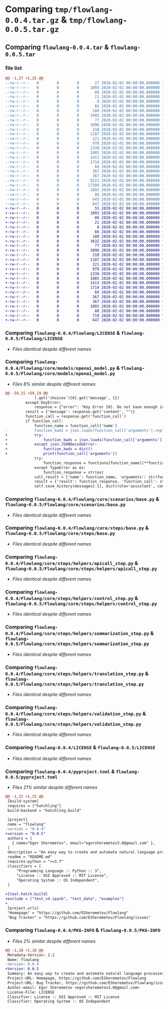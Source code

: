 # Comparing `tmp/flowlang-0.0.4.tar.gz` & `tmp/flowlang-0.0.5.tar.gz`

## Comparing `flowlang-0.0.4.tar` & `flowlang-0.0.5.tar`

### file list

```diff
@@ -1,27 +1,25 @@
--rw-r--r--   0        0        0       27 2020-02-02 00:00:00.000000 flowlang-0.0.4/Flowlang/.gitignore
--rw-r--r--   0        0        0     1093 2020-02-02 00:00:00.000000 flowlang-0.0.4/Flowlang/LICENSE
--rw-r--r--   0        0        0       88 2020-02-02 00:00:00.000000 flowlang-0.0.4/Flowlang/README.md
--rw-r--r--   0        0        0       21 2020-02-02 00:00:00.000000 flowlang-0.0.4/Flowlang/__init__.py
--rw-r--r--   0        0        0        0 2020-02-02 00:00:00.000000 flowlang-0.0.4/Flowlang/core/__init__.py
--rw-r--r--   0        0        0       66 2020-02-02 00:00:00.000000 flowlang-0.0.4/Flowlang/core/models/__init__.py
--rw-r--r--   0        0        0      180 2020-02-02 00:00:00.000000 flowlang-0.0.4/Flowlang/core/models/base.py
--rw-r--r--   0        0        0     3495 2020-02-02 00:00:00.000000 flowlang-0.0.4/Flowlang/core/models/openai_model.py
--rw-r--r--   0        0        0       77 2020-02-02 00:00:00.000000 flowlang-0.0.4/Flowlang/core/scenarios/__init__.py
--rw-r--r--   0        0        0     3096 2020-02-02 00:00:00.000000 flowlang-0.0.4/Flowlang/core/scenarios/base.py
--rw-r--r--   0        0        0      210 2020-02-02 00:00:00.000000 flowlang-0.0.4/Flowlang/core/steps/__init__.py
--rw-r--r--   0        0        0     1187 2020-02-02 00:00:00.000000 flowlang-0.0.4/Flowlang/core/steps/base.py
--rw-r--r--   0        0        0      221 2020-02-02 00:00:00.000000 flowlang-0.0.4/Flowlang/core/steps/helpers/__init__.py
--rw-r--r--   0        0        0      978 2020-02-02 00:00:00.000000 flowlang-0.0.4/Flowlang/core/steps/helpers/apicall_step.py
--rw-r--r--   0        0        0     1330 2020-02-02 00:00:00.000000 flowlang-0.0.4/Flowlang/core/steps/helpers/control_step.py
--rw-r--r--   0        0        0     1085 2020-02-02 00:00:00.000000 flowlang-0.0.4/Flowlang/core/steps/helpers/summarization_step.py
--rw-r--r--   0        0        0     1413 2020-02-02 00:00:00.000000 flowlang-0.0.4/Flowlang/core/steps/helpers/translation_step.py
--rw-r--r--   0        0        0     1714 2020-02-02 00:00:00.000000 flowlang-0.0.4/Flowlang/core/steps/helpers/validation_step.py
--rw-r--r--   0        0        0       66 2020-02-02 00:00:00.000000 flowlang-0.0.4/Flowlang/core/steps/required/__init__.py
--rw-r--r--   0        0        0      367 2020-02-02 00:00:00.000000 flowlang-0.0.4/Flowlang/core/steps/required/end_step.py
--rw-r--r--   0        0        0      367 2020-02-02 00:00:00.000000 flowlang-0.0.4/Flowlang/core/steps/required/start_step.py
--rw-r--r--   0        0        0     9223 2020-02-02 00:00:00.000000 flowlang-0.0.4/Flowlang/examples/scenarios_example.ipynb
--rw-r--r--   0        0        0    17209 2020-02-02 00:00:00.000000 flowlang-0.0.4/Flowlang/examples/steps_example.ipynb
--rw-r--r--   0        0        0     1093 2020-02-02 00:00:00.000000 flowlang-0.0.4/LICENSE
--rw-r--r--   0        0        0       88 2020-02-02 00:00:00.000000 flowlang-0.0.4/README.md
--rw-r--r--   0        0        0      643 2020-02-02 00:00:00.000000 flowlang-0.0.4/pyproject.toml
--rw-r--r--   0        0        0      647 2020-02-02 00:00:00.000000 flowlang-0.0.4/PKG-INFO
+-rw-r--r--   0        0        0       55 2020-02-02 00:00:00.000000 flowlang-0.0.5/Flowlang/.gitignore
+-rw-r--r--   0        0        0     1093 2020-02-02 00:00:00.000000 flowlang-0.0.5/Flowlang/LICENSE
+-rw-r--r--   0        0        0       88 2020-02-02 00:00:00.000000 flowlang-0.0.5/Flowlang/README.md
+-rw-r--r--   0        0        0       21 2020-02-02 00:00:00.000000 flowlang-0.0.5/Flowlang/__init__.py
+-rw-r--r--   0        0        0        0 2020-02-02 00:00:00.000000 flowlang-0.0.5/Flowlang/core/__init__.py
+-rw-r--r--   0        0        0       66 2020-02-02 00:00:00.000000 flowlang-0.0.5/Flowlang/core/models/__init__.py
+-rw-r--r--   0        0        0      180 2020-02-02 00:00:00.000000 flowlang-0.0.5/Flowlang/core/models/base.py
+-rw-r--r--   0        0        0     3632 2020-02-02 00:00:00.000000 flowlang-0.0.5/Flowlang/core/models/openai_model.py
+-rw-r--r--   0        0        0       77 2020-02-02 00:00:00.000000 flowlang-0.0.5/Flowlang/core/scenarios/__init__.py
+-rw-r--r--   0        0        0     3096 2020-02-02 00:00:00.000000 flowlang-0.0.5/Flowlang/core/scenarios/base.py
+-rw-r--r--   0        0        0      210 2020-02-02 00:00:00.000000 flowlang-0.0.5/Flowlang/core/steps/__init__.py
+-rw-r--r--   0        0        0     1187 2020-02-02 00:00:00.000000 flowlang-0.0.5/Flowlang/core/steps/base.py
+-rw-r--r--   0        0        0      221 2020-02-02 00:00:00.000000 flowlang-0.0.5/Flowlang/core/steps/helpers/__init__.py
+-rw-r--r--   0        0        0      978 2020-02-02 00:00:00.000000 flowlang-0.0.5/Flowlang/core/steps/helpers/apicall_step.py
+-rw-r--r--   0        0        0     1330 2020-02-02 00:00:00.000000 flowlang-0.0.5/Flowlang/core/steps/helpers/control_step.py
+-rw-r--r--   0        0        0     1085 2020-02-02 00:00:00.000000 flowlang-0.0.5/Flowlang/core/steps/helpers/summarization_step.py
+-rw-r--r--   0        0        0     1413 2020-02-02 00:00:00.000000 flowlang-0.0.5/Flowlang/core/steps/helpers/translation_step.py
+-rw-r--r--   0        0        0     1714 2020-02-02 00:00:00.000000 flowlang-0.0.5/Flowlang/core/steps/helpers/validation_step.py
+-rw-r--r--   0        0        0       66 2020-02-02 00:00:00.000000 flowlang-0.0.5/Flowlang/core/steps/required/__init__.py
+-rw-r--r--   0        0        0      367 2020-02-02 00:00:00.000000 flowlang-0.0.5/Flowlang/core/steps/required/end_step.py
+-rw-r--r--   0        0        0      367 2020-02-02 00:00:00.000000 flowlang-0.0.5/Flowlang/core/steps/required/start_step.py
+-rw-r--r--   0        0        0     1093 2020-02-02 00:00:00.000000 flowlang-0.0.5/LICENSE
+-rw-r--r--   0        0        0       88 2020-02-02 00:00:00.000000 flowlang-0.0.5/README.md
+-rw-r--r--   0        0        0      719 2020-02-02 00:00:00.000000 flowlang-0.0.5/pyproject.toml
+-rw-r--r--   0        0        0      647 2020-02-02 00:00:00.000000 flowlang-0.0.5/PKG-INFO
```

### Comparing `flowlang-0.0.4/Flowlang/LICENSE` & `flowlang-0.0.5/Flowlang/LICENSE`

 * *Files identical despite different names*

### Comparing `flowlang-0.0.4/Flowlang/core/models/openai_model.py` & `flowlang-0.0.5/Flowlang/core/models/openai_model.py`

 * *Files 8% similar despite different names*

```diff
@@ -59,15 +59,19 @@
             ).get('choices')[0].get('message', {})
         except KeyError:
             response = {"error": "Key Error [0]. Do not have enough information."}
         result = {'message': response.get('content', "")}
         function_call = response.get('function_call')
         if function_call:
             function_name = function_call['name']
-            function_kwds = json.loads(function_call['arguments'].replace('\n', ''))
+            try:
+                function_kwds = json.loads(function_call['arguments'])
+            except json.JSONDecodeError:
+                function_kwds = dict()
+                print(function_call['arguments'])
             try:
                 function_response = functions[function_name](**function_kwds)
             except TypeError as ex:
                 function_response = str(ex)
             call_result = {'name': function_name, 'arguments': str(function_kwds)}
             result = {'result': function_response, 'function_call': str(call_result)}
             self.save_history(messages[-1], dict(role='assistant', content=function_response, function_call=str(call_result)))
```

### Comparing `flowlang-0.0.4/Flowlang/core/scenarios/base.py` & `flowlang-0.0.5/Flowlang/core/scenarios/base.py`

 * *Files identical despite different names*

### Comparing `flowlang-0.0.4/Flowlang/core/steps/base.py` & `flowlang-0.0.5/Flowlang/core/steps/base.py`

 * *Files identical despite different names*

### Comparing `flowlang-0.0.4/Flowlang/core/steps/helpers/apicall_step.py` & `flowlang-0.0.5/Flowlang/core/steps/helpers/apicall_step.py`

 * *Files identical despite different names*

### Comparing `flowlang-0.0.4/Flowlang/core/steps/helpers/control_step.py` & `flowlang-0.0.5/Flowlang/core/steps/helpers/control_step.py`

 * *Files identical despite different names*

### Comparing `flowlang-0.0.4/Flowlang/core/steps/helpers/summarization_step.py` & `flowlang-0.0.5/Flowlang/core/steps/helpers/summarization_step.py`

 * *Files identical despite different names*

### Comparing `flowlang-0.0.4/Flowlang/core/steps/helpers/translation_step.py` & `flowlang-0.0.5/Flowlang/core/steps/helpers/translation_step.py`

 * *Files identical despite different names*

### Comparing `flowlang-0.0.4/Flowlang/core/steps/helpers/validation_step.py` & `flowlang-0.0.5/Flowlang/core/steps/helpers/validation_step.py`

 * *Files identical despite different names*

### Comparing `flowlang-0.0.4/LICENSE` & `flowlang-0.0.5/LICENSE`

 * *Files identical despite different names*

### Comparing `flowlang-0.0.4/pyproject.toml` & `flowlang-0.0.5/pyproject.toml`

 * *Files 21% similar despite different names*

```diff
@@ -1,22 +1,25 @@
 [build-system]
 requires = ["hatchling"]
 build-backend = "hatchling.build"
 
 [project]
 name = "flowlang"
-version = "0.0.4"
+version = "0.0.5"
 authors = [
   { name="Egor Sheremetov", email="egorsheremetov3.0@gmail.com" },
 ]
 description = "An easy way to create and automate natural language processes and tasks."
 readme = "README.md"
 requires-python = ">=3.7"
 classifiers = [
     "Programming Language :: Python :: 3",
     "License :: OSI Approved :: MIT License",
     "Operating System :: OS Independent",
 ]
 
+[tool.hatch.build]
+exclude = ["test_v4.ipynb", "test_data", "examples"]
+
 [project.urls]
 "Homepage" = "https://github.com/ESheremetov/Flowlang"
 "Bug Tracker" = "https://github.com/ESheremetov/Flowlang/issues"
```

### Comparing `flowlang-0.0.4/PKG-INFO` & `flowlang-0.0.5/PKG-INFO`

 * *Files 2% similar despite different names*

```diff
@@ -1,10 +1,10 @@
 Metadata-Version: 2.1
 Name: flowlang
-Version: 0.0.4
+Version: 0.0.5
 Summary: An easy way to create and automate natural language processes and tasks.
 Project-URL: Homepage, https://github.com/ESheremetov/Flowlang
 Project-URL: Bug Tracker, https://github.com/ESheremetov/Flowlang/issues
 Author-email: Egor Sheremetov <egorsheremetov3.0@gmail.com>
 License-File: LICENSE
 Classifier: License :: OSI Approved :: MIT License
 Classifier: Operating System :: OS Independent
```


